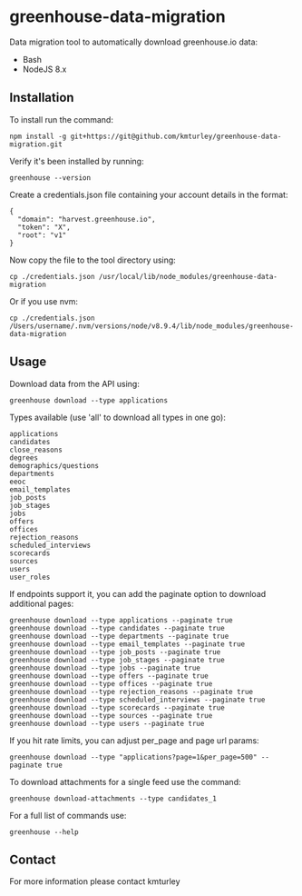 # greenhouse-data-migration

Data migration tool to automatically download greenhouse.io data:

* Bash
* NodeJS 8.x


## Installation

To install run the command:

    npm install -g git+https://git@github.com/kmturley/greenhouse-data-migration.git

Verify it's been installed by running:

    greenhouse --version

Create a credentials.json file containing your account details in the format:

    {
      "domain": "harvest.greenhouse.io",
      "token": "X",
      "root": "v1"
    }

Now copy the file to the tool directory using:

    cp ./credentials.json /usr/local/lib/node_modules/greenhouse-data-migration

Or if you use nvm:

    cp ./credentials.json /Users/username/.nvm/versions/node/v8.9.4/lib/node_modules/greenhouse-data-migration


## Usage

Download data from the API using:

    greenhouse download --type applications

Types available (use 'all' to download all types in one go):

    applications
    candidates
    close_reasons
    degrees
    demographics/questions
    departments
    eeoc
    email_templates
    job_posts
    job_stages
    jobs
    offers
    offices
    rejection_reasons
    scheduled_interviews
    scorecards
    sources
    users
    user_roles

If endpoints support it, you can add the paginate option to download additional pages:

    greenhouse download --type applications --paginate true
    greenhouse download --type candidates --paginate true
    greenhouse download --type departments --paginate true
    greenhouse download --type email_templates --paginate true
    greenhouse download --type job_posts --paginate true
    greenhouse download --type job_stages --paginate true
    greenhouse download --type jobs --paginate true
    greenhouse download --type offers --paginate true
    greenhouse download --type offices --paginate true
    greenhouse download --type rejection_reasons --paginate true
    greenhouse download --type scheduled_interviews --paginate true
    greenhouse download --type scorecards --paginate true
    greenhouse download --type sources --paginate true
    greenhouse download --type users --paginate true

If you hit rate limits, you can adjust per_page and page url params:

    greenhouse download --type "applications?page=1&per_page=500" --paginate true

To download attachments for a single feed use the command:

    greenhouse download-attachments --type candidates_1

For a full list of commands use:

    greenhouse --help


## Contact

For more information please contact kmturley
